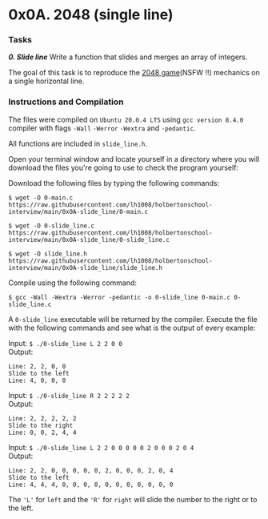 # 0x0A. 2048 (single line)

### Tasks

_**0. Slide line**_
Write a function that slides and merges an array of integers.

The goal of this task is to reproduce the [2048 game](https://intranet.hbtn.io/rltoken/zbaecdLFfcqthH0X60M62g)(NSFW !!) mechanics on a single horizontal line.

### Instructions and Compilation

The files were compiled on `Ubuntu 20.0.4 LTS` using `gcc version 8.4.0` compiler with flags `-Wall` `-Werror` `-Wextra` and `-pedantic`.

All functions are included in `slide_line.h`.

Open your terminal window and locate yourself in a directory where you will download the files you're going to use to check the program yourself:

Download the following files by typing the following commands:

`$ wget -O 0-main.c https://raw.githubusercontent.com/lh1008/holbertonschool-interview/main/0x0A-slide_line/0-main.c`

`$ wget -O 0-slide_line.c https://raw.githubusercontent.com/lh1008/holbertonschool-interview/main/0x0A-slide_line/0-slide_line.c`

`$ wget -O slide_line.h https://raw.githubusercontent.com/lh1008/holbertonschool-interview/main/0x0A-slide_line/slide_line.h`

Compile using the following command:

`$ gcc -Wall -Wextra -Werror -pedantic -o 0-slide_line 0-main.c 0-slide_line.c`

A `0-slide_line` executable will be returned by the compiler. Execute the file with the following commands and see what is the output of every example:

Input:
`$ ./0-slide_line L 2 2 0 0`  
Output:
```
Line: 2, 2, 0, 0
Slide to the left
Line: 4, 0, 0, 0
```
Input:
`$ ./0-slide_line R 2 2 2 2 2`  
Output:
```
Line: 2, 2, 2, 2, 2
Slide to the right
Line: 0, 0, 2, 4, 4
```

Input:
`$ ./0-slide_line L 2 2 0 0 0 0 0 2 0 0 0 2 0 4`  
Output:
```
Line: 2, 2, 0, 0, 0, 0, 0, 2, 0, 0, 0, 2, 0, 4
Slide to the left
Line: 4, 4, 4, 0, 0, 0, 0, 0, 0, 0, 0, 0, 0, 0
```

The `'L'` for `left` and the `'R'` for `right` will slide the number to the right or to the left. 